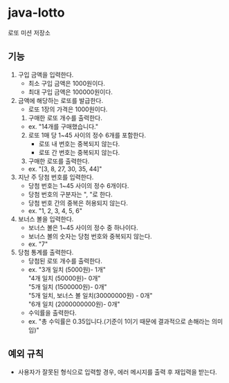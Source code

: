 # java-lotto

로또 미션 저장소

## 기능
1. 구입 금액을 입력한다.
    - 최소 구입 금액은 1000원이다.
    - 최대 구입 금액은 100000원이다.
2. 금액에 해당하는 로또를 발급한다.
    - 로또 1장의 가격은 1000원이다.
    1. 구매한 로또 개수를 출력한다.
    - ex. "14개를 구매했습니다."
    2. 로또 1매 당 1~45 사이의 정수 6개를 포함한다.
        - 로또 내 번호는 중복되지 않는다.
        - 로또 간 번호는 중복되지 않는다.
    3. 구매한 로또를 출력한다.
    - ex. "[3, 8, 27, 30, 35, 44]" 
3. 지난 주 당첨 번호를 입력한다.
    - 당첨 번호는 1~45 사이의 정수 6개이다.
    - 당첨 번호의 구분자는 ", "로 한다.
    - 당첨 번호 간의 중복은 허용되지 않는다.
    - ex. "1, 2, 3, 4, 5, 6"
4. 보너스 볼을 입력한다.
   - 보너스 볼은 1~45 사이의 정수 중 하나이다.
   - 보너스 볼의 숫자는 당첨 번호와 중복되지 않는다.
   - ex. "7"
5. 당첨 통계를 출력한다.
   - 당첨된 로또 개수를 출력한다.
   - ex. "3개 일치 (5000원)- 1개"  
     "4개 일치 (50000원)- 0개"  
     "5개 일치 (1500000원)- 0개"  
     "5개 일치, 보너스 볼 일치(30000000원) - 0개"  
     "6개 일치 (2000000000원)- 0개"
   - 수익률을 출력한다.
   - ex. "총 수익률은 0.35입니다.(기준이 1이기 때문에 결과적으로 손해라는 의미임)"

## 예외 규칙
- 사용자가 잘못된 형식으로 입력할 경우, 에러 메시지를 출력 후 재입력을 받는다.